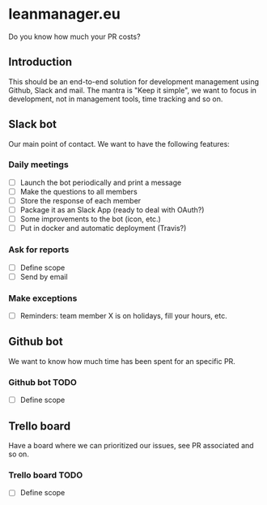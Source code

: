# leanmanager.eu
Do you know how much your PR costs?

## Introduction

This should be an end-to-end solution for development management using Github, Slack and mail. The mantra is "Keep it simple", we want to focus in development, not in management tools, time tracking and so on.

## Slack bot

Our main point of contact. We want to have the following features:

### Daily meetings

- [ ] Launch the bot periodically and print a message
- [ ] Make the questions to all members
- [ ] Store the response of each member
- [ ] Package it as an Slack App (ready to deal with OAuth?)
- [ ] Some improvements to the bot (icon, etc.)
- [ ] Put in docker and automatic deployment (Travis?)

### Ask for reports 

- [ ] Define scope
- [ ] Send by email

### Make exceptions 

- [ ] Reminders: team member X is on holidays, fill your hours, etc.

## Github bot

We want to know how much time has been spent for an specific PR.

### Github bot TODO

- [ ] Define scope

## Trello board

Have a board where we can prioritized our issues, see PR associated and so on.

### Trello board TODO

- [ ] Define scope
